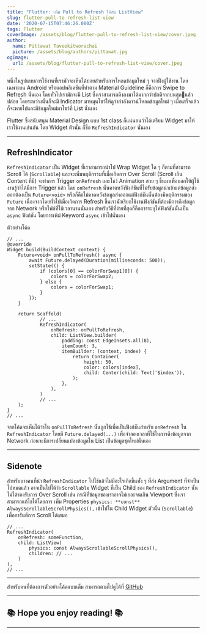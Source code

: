 ```yaml
---
title: "Flutter: เพิ่ม Pull to Refresh ให้กับ ListView"
slug: flutter-pull-to-refresh-list-view
date: '2020-07-15T07:46:26.000Z'
tags: Flutter
coverImage: /assets/blog/flutter-pull-to-refresh-list-view/cover.jpeg
author:
  name: Pittawat Taveekitworachai
  picture: /assets/blog/authors/pittawat.jpg
ogImage:
  url: /assets/blog/flutter-pull-to-refresh-list-view/cover.jpeg
---
```


หนึ่งในรูปแบบการใช้งานที่เรามักจะเห็นได้บ่อยสำหรับการโหลดข้อมูลใหม่ ๆ จากฝั่งผู้ใช้งาน โดยเฉพาะบน Android หรือแอปพลิเคชันที่ทำตาม Material Guideline ก็คือการ Swipe to Refresh นั่นเอง โดยทั่วไปเรามักจะมี List ซึ่งเราสามารถดึงลงมาได้มากกว่าปกติจากบนสุดแล้วปล่อย โดยระหว่างนั้นก็จะมี Indicator มาหมุนโชว์ให้ดูว่ากำลังดาวน์โหลดข้อมูลใหม่ ๆ เมื่อเสร็จแล้วก็จะหายไปและมีข้อมูลใหม่มาโชว์ที่ List นั่นเอง

Flutter ซึ่งสนับสนุน Material Design แบบ 1st class ก็แน่นอนว่าได้เตรียม Widget มาให้เราใช้งานเช่นกัน โดย Widget ตัวนั้น ก็ชื่อ `RefreshIndicator` นั่นเอง

---

## RefreshIndicator

`RefreshIndicator` เป็น Widget ที่เราสามารถนำไป Wrap Widget ใด ๆ ก็ตามที่สามารถ Scroll ได้ (`Scrollable`) และจะเพิ่มพฤติกรรมที่เมื่อเกิดการ Over Scroll (Scroll เกิน Content ที่มี) จะทำการ Trigger `onRefresh` และโชว์ Animation สวย ๆ ขึ้นมาเพื่อบอกให้ผู้ใช้งานรู้ว่าได้มีการ Trigger แล้ว โดย `onRefresh` นั้นคาดหวังฟังก์ชันที่ไม่รับข้อมูลนำเข้าแต่ข้อมูลส่งออกต้องเป็น `Future<void>` หรือก็คือไม่คาดหวังข้อมูลส่งออกแต่ฟังก์ชันนั้นต้องมีพฤติกรรมของ `Future` เนื่องจากโดยทั่วไปเมื่อเกิดการ Refresh ขึ้นเรามักเรียกใช้งานฟังก์ชันที่ต้องมีการดึงข้อมูลจาก Network หรือไฟล์ที่ใช้เวลานานนั่นเอง สำหรับวิธีที่ง่ายที่สุดก็คือการระบุให้ฟังก์ชันนั้นเป็น `async` ฟังก์ชัน โดยการเพิม่ Keyword `async` เข้าไปนั่นเอง

ตัวอย่างโค้ด

    // ...
    @override
    Widget build(BuildContext context) {
    	Future<void> onPullToRefresh() async {
    		await Future.delayed(Duration(milliseconds: 500));
    		setState(() {
    			if (colors[0] == colorForSwap1[0]) {
    				colors = colorForSwap2;
    			} else {
    				colors = colorForSwap1;
    			}
    		});
    	}
        
    	return Scaffold(
                // ...
                RefreshIndicator(
                    onRefresh: onPullToRefresh,
                    child: ListView.builder(
                        padding: const EdgeInsets.all(8),
                        itemCount: 3,
                        itemBuilder: (context, index) {
                            return Container(
                                height: 50,
                                color: colors[index],
                                child: Center(child: Text('$index')),
                            );
                        },
                    ),
                )
                // ...
    	);
    }
    // ...

จากโค้ดจะเห็นได้ว่าใน `onPullToRefresh` นั้นถูกใช้เพื่อเป็นฟังก์ชันสำหรับ `onRefresh` ใน `RefreshIndicator` โดยมี `Future.delayed(...)` เพื่อจำลองเวลาที่ใช้ในการดึงข้อมูลจาก Network ก่อนจะมีการเปลี่ยนแปลงข้อมูลใน List เป็นข้อมูลชุดใหม่นั่นเอง

---

## Sidenote

สำหรับบางคนที่นำ `RefreshIndicator` ไปใช้แล้วไม่มีอะไรเกิดขึ้นทั้ง ๆ ที่ส่ง Argument ที่จำเป็นไปหมดแล้ว อาจเป็นไปได้ว่า `Scrollable` Widget ที่เป็น Child ของ `RefreshIndicator` นั้นไม่ได้รองรับการ Over Scroll เช่น กรณีที่ข้อมูลของเราอาจไม่เยอะจนเกิน Viewport ซึ่งเราสามารถแก้ไขได้โดยการ เพิ่ม Properties `physics: **const** AlwaysScrollableScrollPhysics(),` เข้าไปใน Child Widget ตัวนั้น (`Scrollable`) เพื่อการันตีการ Scroll ได้เสมอ

    // ...
    RefreshIndicator(
    	onRefresh: someFunction,
    	child: ListView(
    		physics: const AlwaysScrollableScrollPhysics(),
    		children: // ...
    	)
    ),
    // ...

---

สำหรับคนที่ต้องการตัวอย่างโค้ดแบบเต็ม สามารถตามไปดูได้ที่ [GitHub](https://github.com/Pittawat2542/flutter_pull_refresh_example)

---

## ********************************************************************************************************************************📚 Hope you enjoy reading! 📚********************************************************************************************************************************

---
